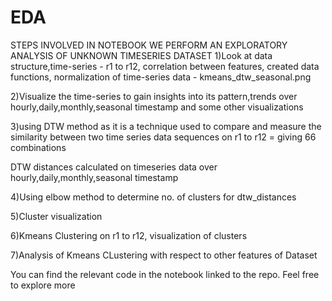 # EDA
STEPS INVOLVED IN NOTEBOOK
WE PERFORM AN EXPLORATORY ANALYSIS OF UNKNOWN TIMESERIES DATASET
1)Look at data structure,time-series - r1 to r12, correlation between features, created data functions, normalization of time-series data - kmeans_dtw_seasonal.png

2)Visualize the time-series to gain insights into its pattern,trends over hourly,daily,monthly,seasonal timestamp and some other visualizations

3)using DTW method as it is a technique used to compare and measure the similarity between two time series data sequences on r1 to r12 = giving 66 combinations

DTW distances calculated on timeseries data over hourly,daily,monthly,seasonal timestamp

4)Using elbow method to determine no. of clusters for dtw_distances

5)Cluster visualization

6)Kmeans Clustering on r1 to r12, visualization of clusters

7)Analysis of Kmeans CLustering with respect to other features of Dataset


You can find the relevant code in the notebook linked to the repo. Feel free to explore more 
